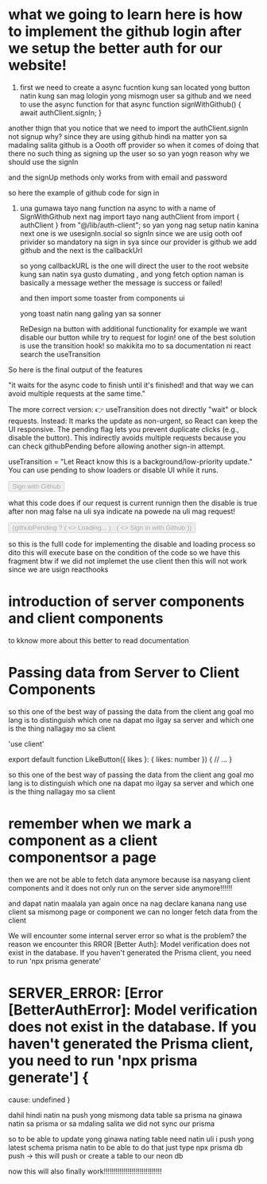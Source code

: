 # what we going to learn here is how to implement the github login after we setup the better auth for our website!

1. first we need to create a async fucntion kung san located yong button natin
   kung san mag lologin yong mismogn user sa github
   and we need to use the async function for that
   async function signWithGithub() {
   await authClient.signIn;
   }

another thign that you notice that we need to import the authClient.signIn
not signup why? since they are using github hindi na matter yon sa madaling salita
github is a Oooth off provider so when it comes of doing that there no such thing as signing up the user
so so yan yogn reason why we should use the signIn

and the signUp methods only works from with email and password

so here the example of github code for sign in

<!--
  async function signWithGithub() {
    await authClient.signIn.social({
      provider: "github",
      callbackURL: "/",
      fetchOptions: {
        onSuccess: () => {
          toast.success("Sign in with Github, you will be redirected....");
        },
        onError: (error) => {
          toast.error(error.error.message);
        },
      },
    });
  }


 -->

1. una gumawa tayo nang function na async to with a name of SignWithGithub
   next nag import tayo nang authClient from import { authClient } from "@/lib/auth-client";
   so yan yong nag setup natin kanina next one is
   we usesignIn.social so signIn since we are usig ooth oof privider so mandatory na sign in sya
   since our provider is github we add github and the next is the callbackUrl

   so yong callbackURL is the one will direct the user to the root website kung san natin sya
   gusto dumating , and yong fetch option naman is basically a message wether the message is
   success or failed!

   and then import some toaster from components ui

   yong toast natin nang galing yan sa sonner

   ReDesign na button with additional functionality for example we want disable our button while
   try to request for login! one of the best solution is use the transition hook!
   so makikita mo to sa documentation ni react search the useTransition

So here is the final output of the features

<!--
  const [githubPending, startGithubTransition] = useTransition();

  async function signWithGithub() {
    startGithubTransition(async () => {
      await authClient.signIn.social({
        provider: "github",
        callbackURL: "/",
        fetchOptions: {
          onSuccess: () => {
            toast.success("Sign in with Github, you will be redirected....");
          },
          onError: (error) => {
            toast.error(error.error.message);
          },
        },
      });
    });
  }

 -->

"it waits for the async code to finish until it's finished! and that way we
can avoid multiple requests at the same time."

The more correct version:
👉 useTransition does not directly "wait" or block requests.
Instead:
It marks the update as non-urgent, so React can keep the UI responsive.
The pending flag lets you prevent duplicate clicks (e.g., disable the button).
This indirectly avoids multiple requests because you can check githubPending before allowing another sign-in attempt.

useTransition = "Let React know this is a background/low-priority update."
You can use pending to show loaders or disable UI while it runs.

   <CardContent className="flex flex-col gap-4">
        <Button
          disabled={githubPending}
          onClick={signWithGithub}
          className="w-full cursor-pointer"
          variant="outline"
        >
          <GithubIcon className="size-4" />
          Sign with Github
        </Button>

what this code does if our request is current runnign then the disable is true
after non mag false na uli sya indicate na powede na uli mag request!

 <CardContent className="flex flex-col gap-4">
        <Button
          disabled={githubPending}
          onClick={signWithGithub}
          className="w-full cursor-pointer"
          variant="outline"
        >
          {githubPending ? (
            <>
              <Loader className="size-4 animate-spin" />
              <span>Loading...</span>
            </>
          ) : (
            <>
              <GithubIcon className="size-4" />
              Sign in with Github
            </>
          )}
        </Button>

so this is the fulll code for implementing the disable and loading process
so dito this will execute base on the condition of the code
so we have this fragment btw if we did not implemet the use client then this will not work since
we are usign reacthooks

# introduction of server components and client components

to kknow more about this better to read documentation

# Passing data from Server to Client Components

so this one of the best way of passing the data from the client
ang goal mo lang is to distinguish which one na dapat mo ilgay sa
server and which one is the thing nallagay mo sa client

<!--
    import LikeButton from '@/app/ui/like-button'
    import { getPost } from '@/lib/data'

    export default async function Page({
      params,
    }: {
      params: Promise<{ id: string }>
    }) {
      const { id } = await params
      const post = await getPost(id)

      return (
        <div>
          <main>
            <h1>{post.title}</h1>
            {/* ... */}
            <LikeButton likes={post.likes} />
          </main>
        </div>
      )
    }
 -->

'use client'

export default function LikeButton({ likes }: { likes: number }) {
// ...
}

so this one of the best way of passing the data from the client
ang goal mo lang is to distinguish which one na dapat mo ilgay sa
server and which one is the thing nallagay mo sa client

# remember when we mark a component as a client componentsor a page

then we are not be able to fetch data anymore because isa nasyang client components
and it does not only run on the server side anymore!!!!!!

and dapat natin maalala yan again once na nag declare kanana nang use client sa mismong page or component
we can no longer fetch data from the client

We will encounter some internal server error so what is the problem?
the reason we encounter this RROR [Better Auth]: Model verification does not exist in the database. If you haven't generated the Prisma client, you need to run 'npx prisma generate'

# SERVER_ERROR: [Error [BetterAuthError]: Model verification does not exist in the database. If you haven't generated the Prisma client, you need to run 'npx prisma generate'] {

cause: undefined
}

dahil hindi natin na push yong mismong data table sa prisma na ginawa natin sa prisma or sa mdaling salita
we did not sync our prisma

so to be able to update yong ginawa nating table need natin uli i push yong latest schema prisma natin
to be able to do that just type npx prisma db push -> this will push or create a table to our neon db

now this will also finally work!!!!!!!!!!!!!!!!!!!!!!!!!!!!!
